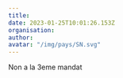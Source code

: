 ```yaml
---
title: 
date: 2023-01-25T10:01:26.153Z
organisation: 
author: 
avatar: "/img/pays/SN.svg"
---
```


Non a la 3eme mandat 